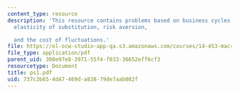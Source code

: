 ```yaml
---
content_type: resource
description: 'This resource contains problems based on business cycles costs, intertemporal
  elasticity of substitution, risk aversion,

  and the cost of fluctuations.'
file: https://ol-ocw-studio-app-qa.s3.amazonaws.com/courses/14-453-macroeconomic-theory-iii-fall-2006/737c3b654d47469da83879de7aab082f_ps1.pdf
file_type: application/pdf
parent_uid: 300e97e8-3971-55f4-f033-36652eff6cf3
resourcetype: Document
title: ps1.pdf
uid: 737c3b65-4d47-469d-a838-79de7aab082f
---
```

